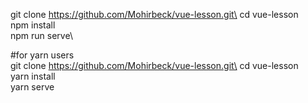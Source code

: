 git clone https://github.com/Mohirbeck/vue-lesson.git\
cd vue-lesson\
npm install\
npm run serve\

#for yarn users\
git clone https://github.com/Mohirbeck/vue-lesson.git\
cd vue-lesson\
yarn install\
yarn serve